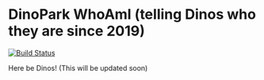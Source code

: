 # DinoPark WhoAmI (telling Dinos who they are since 2019)
[![Build Status](https://travis-ci.org/mozilla-iam/dino-park-whoami.svg?branch=master)](https://travis-ci.org/mozilla-iam/dino-park-whoami)

Here be Dinos! (This will be updated soon)